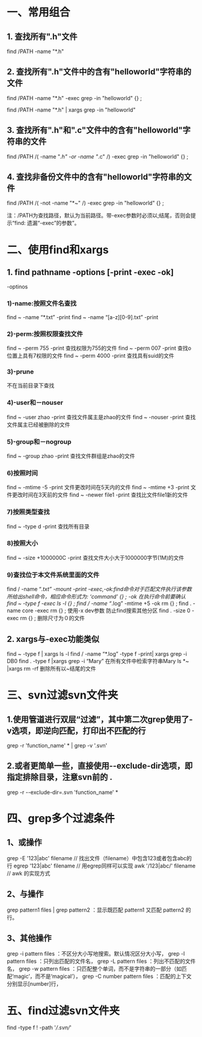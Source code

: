 # 一、常用组合

## 1. 查找所有".h"文件

find /PATH -name "*.h"


## 2. 查找所有".h"文件中的含有"helloworld"字符串的文件

find /PATH -name "*.h" -exec grep -in "helloworld" {} \;

find /PATH -name "*.h" | xargs grep -in "helloworld"


## 3. 查找所有".h"和".c"文件中的含有"helloworld"字符串的文件

find /PATH /( -name "*.h" -or -name "*.c" /) -exec grep -in "helloworld" {} \;


## 4. 查找非备份文件中的含有"helloworld"字符串的文件

find /PATH /( -not -name "*~" /) -exec grep -in "helloworld" {} \;

注：/PATH为查找路径，默认为当前路径。带-exec参数时必须以\;结尾，否则会提示“find: 遗漏“-exec”的参数”。


# 二、使用find和xargs

## 1. find pathname -options [-print -exec -ok]

-optinos
### 1)-name:按照文件名查找
find ~ -name “*.txt” -print
find ~ -name “[a-z][0-9].txt” -print

### 2)-perm:按照权限查找文件
find ~ -perm 755 -print 查找权限为755的文件
find ~ -perm 007 -print 查找o位置上具有7权限的文件
find ~ -perm 4000 -print 查找具有suid的文件

### 3)-prune
不在当前目录下查找

### 4)-user和－nouser
find ~ -user zhao -print 查找文件属主是zhao的文件
find ~ -nouser -print 查找文件属主已经被删除的文件

### 5)-group和－nogroup
find ~ -group zhao -print 查找文件群组是zhao的文件

### 6)按照时间
find ~ -mtime -5 -print 文件更改时间在5天内的文件
find ~ -mtime +3 -print 文件更改时间在3天前的文件
find ~ -newer file1 -print 查找比文件file1新的文件

### 7)按照类型查找
find ~ -type d -print 查找所有目录

### 8)按照大小
find ~ -size +1000000C -print 查找文件大小大于1000000字节(1M)的文件

### 9)查找位于本文件系统里面的文件
find / -name “*.txt” -mount -print
-exec,-ok:find命令对于匹配文件执行该参数所给出shell命令，相应命令形式为: ‘command’ {} \;
-ok 在执行命令前要确认
find ~ -type f -exec ls -l {} \;
find / -name “*.log” -mtime +5 -ok rm {} \;
find . -name core -exec rm {} \;
使用-x dev参数
防止find搜索其他分区
find . -size 0 -exec rm {} \;
删除尺寸为０的文件

## 2. xargs与-exec功能类似
find ~ -type f | xargs ls -l
find / -name “*.log” -type f -print| xargs grep -i DB0
find . -type f |xargs grep -i “Mary”
在所有文件中检索字符串Mary
ls *~ |xargs rm -rf
删除所有以~结尾的文件


# 三、svn过滤svn文件夹

## 1.使用管道进行双层“过滤”，其中第二次grep使用了-v选项，即逆向匹配，打印出不匹配的行

grep -r 'function_name' * | grep -v '.svn'
 
## 2.或者更简单一些，直接使用--exclude-dir选项，即指定排除目录，注意svn前的 \.

grep -r --exclude-dir=\.svn 'function_name' * 

# 四、grep多个过滤条件

## 1、或操作

grep -E '123|abc' filename  // 找出文件（filename）中包含123或者包含abc的行
egrep '123|abc' filename    // 用egrep同样可以实现
awk '/123|abc/' filename   // awk 的实现方式

## 2、与操作

grep pattern1 files | grep pattern2 ：显示既匹配 pattern1 又匹配 pattern2 的行。


## 3、其他操作

grep -i pattern files ：不区分大小写地搜索。默认情况区分大小写，
grep -l pattern files ：只列出匹配的文件名，
grep -L pattern files ：列出不匹配的文件名，
grep -w pattern files ：只匹配整个单词，而不是字符串的一部分（如匹配‘magic’，而不是‘magical’），
grep -C number pattern files ：匹配的上下文分别显示[number]行，

# 五、find过滤svn文件夹

find -type f ! -path '*/.svn/*'
